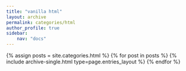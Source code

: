 ```yaml
---
title: "vanilla html"
layout: archive
permalink: categories/html
author_profile: true
sidebar:
    nav: "docs"
---
```



{% assign posts = site.categories.html %}
{% for post in posts %} {% include archive-single.html type=page.entries_layout %} {% endfor %}